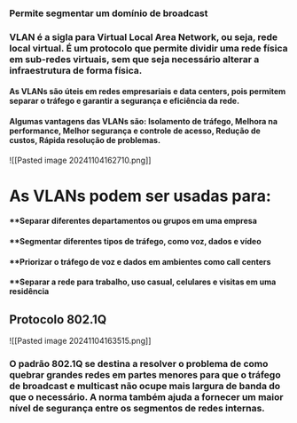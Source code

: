 

### Permite segmentar um domínio de broadcast


### VLAN é a sigla para Virtual Local Area Network, ou seja, rede local virtual. É um protocolo que permite dividir uma rede física em sub-redes virtuais, sem que seja necessário alterar a infraestrutura de forma física. 

#### As VLANs são úteis em redes empresariais e data centers, pois permitem separar o tráfego e garantir a segurança e eficiência da rede. 

#### Algumas vantagens das VLANs são: Isolamento de tráfego, Melhora na performance, Melhor segurança e controle de acesso, Redução de custos, Rápida resolução de problemas.

![[Pasted image 20241104162710.png]]

# As VLANs podem ser usadas para:

####  **Separar diferentes departamentos ou grupos em uma empresa 

#### **Segmentar diferentes tipos de tráfego, como voz, dados e vídeo 
    
#### **Priorizar o tráfego de voz e dados em ambientes como call centers 

#### **Separar a rede para trabalho, uso casual, celulares e visitas em uma residência





## Protocolo 802.1Q

![[Pasted image 20241104163515.png]]



### O padrão 802.1Q se destina a resolver o problema de como quebrar grandes redes em partes menores para que o tráfego de broadcast e multicast não ocupe mais largura de banda do que o necessário. A norma também ajuda a fornecer um maior nível de segurança entre os segmentos de redes internas.